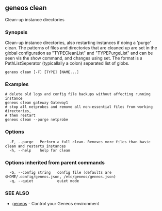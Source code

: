 ## geneos clean

Clean-up instance directories

### Synopsis

Clean-up instance directories, also restarting instances if doing a
'purge' clean. The patterns of files and directories that are cleaned
up are set in the global configuration as "TYPECleanList" and
"TYPEPurgeList" and can be seen vis the show command, and changes
using set. The format is a PathListSeperator (typicallally a colon)
separated list of globs.

```
geneos clean [-F] [TYPE] [NAME...]
```

### Examples

```
# delete old logs and config file backups without affecting running instance
geneos clean gateway Gateway1
# stop all netprobes and remove all non-essential files from working directories,
# then restart
geneos clean --purge netprobe
```

### Options

```
  -F, --purge   Perform a full clean. Removes more files than basic clean and restarts instances
  -h, --help    help for clean
```

### Options inherited from parent commands

```
  -G, --config string   config file (defaults are $HOME/.config/geneos.json, /etc/geneos/geneos.json)
  -q, --quiet           quiet mode
```

### SEE ALSO

* [geneos](geneos.md)	 - Control your Geneos environment

